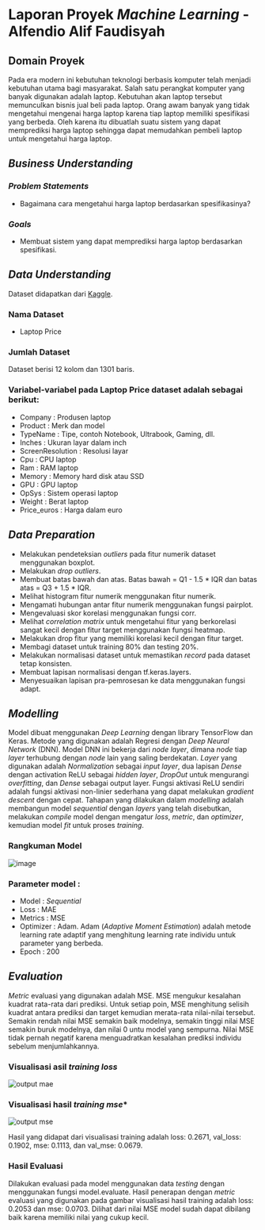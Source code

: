 # Laporan Proyek *Machine Learning* - Alfendio Alif Faudisyah

## Domain Proyek
Pada era modern ini kebutuhan teknologi berbasis komputer telah menjadi kebutuhan utama bagi masyarakat. Salah satu perangkat komputer yang banyak digunakan adalah laptop. Kebutuhan akan laptop tersebut memunculkan bisnis jual beli pada laptop. Orang awam banyak yang tidak mengetahui mengenai harga laptop karena tiap laptop memiliki spesifikasi yang berbeda. Oleh karena itu dibuatlah suatu sistem yang dapat memprediksi harga laptop sehingga dapat memudahkan pembeli laptop untuk mengetahui harga laptop.

## *Business Understanding*
### *Problem Statements*
- Bagaimana cara mengetahui harga laptop berdasarkan spesifikasinya?

### *Goals*
- Membuat sistem yang dapat memprediksi harga laptop berdasarkan spesifikasi.

## *Data Understanding*
Dataset didapatkan dari [Kaggle](https://www.kaggle.com/datasets/muhammetvarl/laptop-price).

### Nama Dataset
- Laptop Price

### Jumlah Dataset
Dataset berisi 12 kolom dan 1301 baris.

### Variabel-variabel pada Laptop Price dataset adalah sebagai berikut:
- Company : Produsen laptop
- Product : Merk dan model
- TypeName : Tipe, contoh Notebook, Ultrabook, Gaming, dll.
- Inches : Ukuran layar dalam inch
- ScreenResolution : Resolusi layar
- Cpu : CPU laptop
- Ram : RAM laptop
- Memory : Memory hard disk atau SSD
- GPU : GPU laptop
- OpSys : Sistem operasi laptop
- Weight : Berat laptop 
- Price_euros : Harga dalam euro

## *Data Preparation*
- Melakukan pendeteksian *outliers* pada fitur numerik dataset menggunakan boxplot.
- Melakukan *drop outliers*.
- Membuat batas bawah dan atas. Batas bawah = Q1 - 1.5 * IQR dan batas atas = Q3 + 1.5 * IQR.
- Melihat histogram fitur numerik menggunakan fitur numerik.
- Mengamati hubungan antar fitur numerik menggunakan fungsi pairplot.
- Mengevaluasi skor korelasi menggunakan fungsi corr.
- Melihat *correlation matrix* untuk mengetahui fitur yang berkorelasi sangat kecil dengan fitur target menggunakan fungsi heatmap.
- Melakukan drop fitur yang memiliki korelasi kecil dengan fitur target.
- Membagi dataset untuk training 80% dan testing 20%.
- Melakukan normalisasi dataset untuk memastikan *record* pada dataset tetap konsisten.
- Membuat lapisan normalisasi dengan tf.keras.layers.
- Menyesuaikan lapisan pra-pemrosesan ke data menggunakan fungsi adapt.

## *Modelling*
Model dibuat menggunakan *Deep Learning* dengan library TensorFlow dan Keras. Metode yang digunakan adalah Regresi dengan *Deep Neural Network* (DNN). Model DNN ini bekerja dari *node layer*, dimana *node* tiap *layer* terhubung dengan *node* lain yang saling berdekatan. *Layer* yang digunakan adalah *Normalization* sebagai *input layer*, dua lapisan *Dense* dengan activation ReLU sebagai *hidden layer*, *DropOut* untuk mengurangi *overfitting*, dan *Dense* sebagai output layer. Fungsi aktivasi ReLU sendiri adalah fungsi aktivasi non-linier sederhana yang dapat melakukan *gradient descent* dengan cepat. Tahapan yang dilakukan dalam *modelling* adalah membangun model *sequential* dengan *layers* yang telah disebutkan, melakukan *compile* model dengan mengatur *loss*, *metric*, dan *optimizer*, kemudian model *fit* untuk proses *training*. 

### Rangkuman Model
![image](https://user-images.githubusercontent.com/73519055/209514627-4c22d1f7-c452-4afd-a83e-2297b641b933.png)

### Parameter model :
- Model : *Sequential*
- Loss : MAE
- Metrics : MSE
- Optimizer : Adam. Adam (*Adaptive Moment Estimation*) adalah metode learning rate adaptif yang menghitung learning rate individu untuk parameter yang berbeda.
- Epoch : 200

## *Evaluation*
*Metric* evaluasi yang digunakan adalah MSE. MSE mengukur kesalahan kuadrat rata-rata dari prediksi. Untuk setiap poin, MSE menghitung selisih kuadrat antara prediksi dan target kemudian merata-rata nilai-nilai tersebut. Semakin rendah nilai MSE semakin baik modelnya, semakin tinggi nilai MSE semakin buruk modelnya, dan nilai 0 untu model yang sempurna. Nilai MSE tidak pernah negatif karena menguadratkan kesalahan prediksi individu sebelum menjumlahkannya.

### Visualisasi asil *training loss*
![output mae](https://user-images.githubusercontent.com/73519055/209512579-8066bc46-0650-41ef-bfd9-4a2840915288.png)

### Visualisasi hasil *training mse**
![output mse](https://user-images.githubusercontent.com/73519055/209512693-cd5dc8da-2e74-462e-a5cc-be1ced4ac5de.png)

Hasil yang didapat dari visualisasi training adalah loss: 0.2671, val_loss: 0.1902, mse: 0.1113, dan val_mse: 0.0679.

### Hasil Evaluasi
Dilakukan evaluasi pada model menggunakan data *testing* dengan menggunakan fungsi model.evaluate. Hasil penerapan dengan *metric* evaluasi yang digunakan pada gambar visualisasi hasil training adalah loss: 0.2053 dan mse: 0.0703. Dilihat dari nilai MSE model sudah dapat dibilang baik karena memiliki nilai yang cukup kecil.


